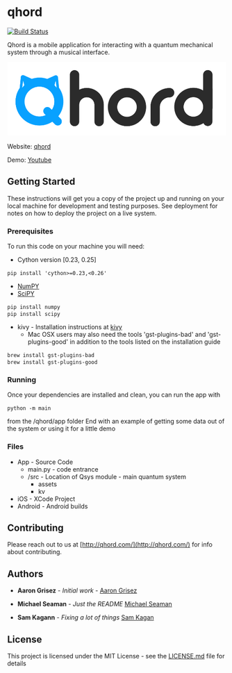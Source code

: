 # qhord 
[![Build Status](https://travis-ci.com/aarongrisez/qhord.svg?token=NKnMzaV57yuvZyF9zLxy&branch=master)](https://travis-ci.com/aarongrisez/qhord)

Qhord is a mobile application for interacting with a quantum mechanical system through a musical interface.

![logo](app/src/assets/images/QhordLogo.png?raw=true)

Website: [qhord](http://qhord.com/)

Demo: [Youtube](https://youtu.be/WgCajz7P-M0)

## Getting Started

These instructions will get you a copy of the project up and running on your local machine for development and testing purposes. See deployment for notes on how to deploy the project on a live system.

### Prerequisites

To run this code on your machine you will need:

* Cython version [0.23, 0.25]
```
pip install 'cython>=0.23,<0.26'
```

* [NumPY](http://www.numpy.org/)
* [SciPY](https://www.scipy.org/)
```
pip install numpy
pip install scipy
```

* kivy - Installation instructions at [kivy](https://kivy.org/docs/installation/installation.html)
    * Mac OSX users may also need the tools 'gst-plugins-bad' and 'gst-plugins-good' in addition to the tools listed on the installation guide
```
brew install gst-plugins-bad
brew install gst-plugins-good
```

### Running

Once your dependencies are installed and clean, you can run the app with
```
python -m main
```
from the /qhord/app folder
End with an example of getting some data out of the system or using it for a little demo

### Files
* App - Source Code
    * main.py - code entrance
    * /src - Location of Qsys module - main quantum system
        * assets
        * kv
* iOS - XCode Project
* Android - Android builds

## Contributing

Please reach out to us at [http://qhord.com/](http://qhord.com/) for info about contributing.

## Authors

* **Aaron Grisez** - *Initial work* - [Aaron Grisez](https://github.com/aarongrisez)
* **Michael Seaman** - *Just the README* [Michael Seaman](https://github.com/michaelseaman)

* **Sam Kagann** - *Fixing a lot of things* [Sam Kagan](https://github.com/HungryJoe)

## License

This project is licensed under the MIT License - see the [LICENSE.md](LICENSE.md) file for details
